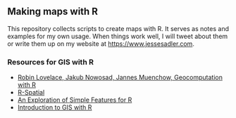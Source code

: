 ## Making maps with R

This repository collects scripts to create maps with R. It serves as notes and examples for my own usage. When things work well, I will tweet about them or write them up on my website at https://www.jessesadler.com.

###  Resources for GIS with R
- [Robin Lovelace, Jakub Nowosad, Jannes Muenchow, Geocomputation with R](https://geocompr.github.io)
- [R-Spatial](https://www.r-spatial.org)
- [An Exploration of Simple Features for R](https://www.jessesadler.com/post/simple-feature-objects/)
- [Introduction to GIS with R](https://www.jessesadler.com/post/gis-with-r-intro/)